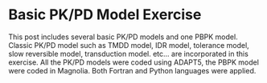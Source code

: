 # Basic PK/PD Model Exercise


This post includes several basic PK/PD models and one PBPK model. Classic PK/PD model such as TMDD model, IDR model, tolerance model, slow reversible model, transduction model. etc... are incorporated in this exercise. All the PK/PD models were coded using ADAPT5, the PBPK model were coded in Magnolia. Both Fortran and Python languages were applied. 
